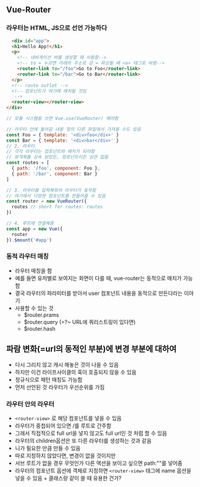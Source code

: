 
## Vue-Router

### 라우터는 HTML, JS으로 선언 가능하다 

```html
  <div id="app">
  <h1>Hello App!</h1>
  <p>
    <!-- 네비게이션 바를 생성할 때 사용함-->
    <!-- to = 누르면 아래의 주소로 감 = 파싱될 때 <a> 태그로 바뀜-->
    <router-link to="/foo">Go to Foo</router-link>
    <router-link to="/bar">Go to Bar</router-link>
  </p>
  <!-- route outlet -->
  <!-- 컴포넌트가 여기에 매치될 것임
   -->
  <router-view></router-view>
</div>
```

```javascript
// 모듈 시스템을 쓰면 Vue.use(VueRouter) 해야함 

// 라우터 안에 들어갈 내용 정의 다른 파일에서 가져올 수도 있음 
const Foo = { template: '<div>foo</div>' }
const Bar = { template: '<div>bar</div>' }
// 2. 라우터
// 각각 라우터는 컴포넌트와 매치가 되야함 
// 뷰객체를 상속 받았든, 컴포넌트이든 상관 없음 
const routes = [
  { path: '/foo', component: Foo },
  { path: '/bar', component: Bar }
]

// 3. 라우터를 입력해줘야 라우터가 동작함
// 여기에서 다양한 컴포넌트를 만들어줄 수 있음
const router = new VueRouter({
  routes // short for routes: routes
})

// 4. 루트에 연결해줌 
const app = new Vue({
  router
}).$mount('#app')

```

### 동적 라우터 매칭
* 라우터 매칭을 함 
* 예를 들면 유저별로 보여지는 화면이 다를 때, vue-router는 동적으로 매치가 가능함
* 결국 라우터의 파라미터를 받아서 user 컴포넌트 내용을 동적으로 만든다라는 이야기 
* 사용할 수 있는 것 
  * $router.prams 
  * $router.query (=?~ URL에 쿼리스트링이 있다면)
  * $router.hash

## 파람 변화(=url의 동적인 부분)에 변경 부분에 대하여
* 다시 그리지 않고 캐시 해놓은 것이 나을 수 있음 
* 하지만 이건 라이프사이클의 훅이 호출되지 않을 수 있음 
* 정규식으로 패턴 매칭도 가능함 
* 먼저 선언된 것 라우터가 우선순위를 가짐 

### 라우터 안의 라우터 
* `<router-view>` 로 해당 컴포넌트를 넣을 수 있음 
* 라우터가 중첩되어 있으면 /를 루트로 간주함 
* 그래서 직접적으로 full url을 넣지 않고도 full url인 것 처럼 할 수 있음 
* 라우터의 children옵션은 또 다른 라우터를 생성하는 것과 같음 
* 니가 필요한 만큼 만들 수 있음
* 따로 지정하지 않았다면, 변경이 없을 것이지만 
* 서브 루트가 없을 경우 무엇인가 다른 액션을 보이고 싶으면 path:""를 넣어줌 
* 라우터의 컴포넌트 옵션에 객체로 지정하면 `<router-view>` 태그에 name 옵션을 넣을 수 있음 + 클래스랑 같이 쓸 때 유용한 건가?





